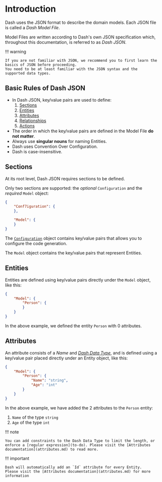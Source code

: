 # Introduction
Dash uses the JSON format to describe the domain models. Each JSON file is called a _Dash Model File_.

Model Files are written according to Dash's own JSON specification which, throughout this documentation, is referred to as _Dash JSON_.

!!! warning

    If you are not familiar with JSON, we recommend you to first learn the basics of JSON before proceeding.
    You need to be at least familiar with the JSON syntax and the supported data types.

## Basic Rules of Dash JSON
- In Dash JSON, key/value pairs are used to define:
    1. [Sections](#sections)
    1. [Entities](#entities)
    1. [Attributes](#attributes)
    1. [Relationships](defining-relationships.md)
    1. [Actions](#actions)
- The order in which the key/value pairs are defined in the Model File **do not matter**.
- Always use **singular nouns** for naming Entities.
- Dash uses Convention Over Configuration.
- Dash is case-insensitive.

## Sections
At its root level, Dash JSON requires sections to be defined.

Only two sections are supported: the _optional_ `Configuration` and the _required_ `Model` object:

~~~ JSON
{
    "Conf7iguration": {
    },

    "Model": {
    }
}
~~~

The [`Configuration`](configuration-section.md) object contains key/value pairs that allows you to configure the code generation.

The `Model` object contains the key/value pairs that represent Entities.

## Entities
Entities are defined using key/value pairs directly under the `Model` object, like this:

~~~ JSON
{
    "Model": {
        "Person": {
        }
    }
}
~~~

In the above example, we defined the entity `Person` with 0 attributes.

## Attributes
An attribute consists of a _Name_ and _[Dash Data Type](attributes.md#dash-data-type)_, and is defined using a key/value pair placed directly under an Entity object, like this:

~~~ JSON
{
    "Model": {
        "Person": {
            "Name": "string",
            "Age": "int"
        }
    }
}
~~~

In the above example, we have added the 2 attributes to the `Person` entity:
1. `Name` of the type `string`
1. `Age` of the type `int`

!!! note

    You can add constraints to the Dash Data Type to limit the length, or enforce a [regular expression](to-do). Please visit the [Attributes documentation](attributes.md) to read more.

!!! important

    Dash will automatically add an `Id` attribute for every Entity.
    Please visit the [Attributes documentation](attributes.md) for more information